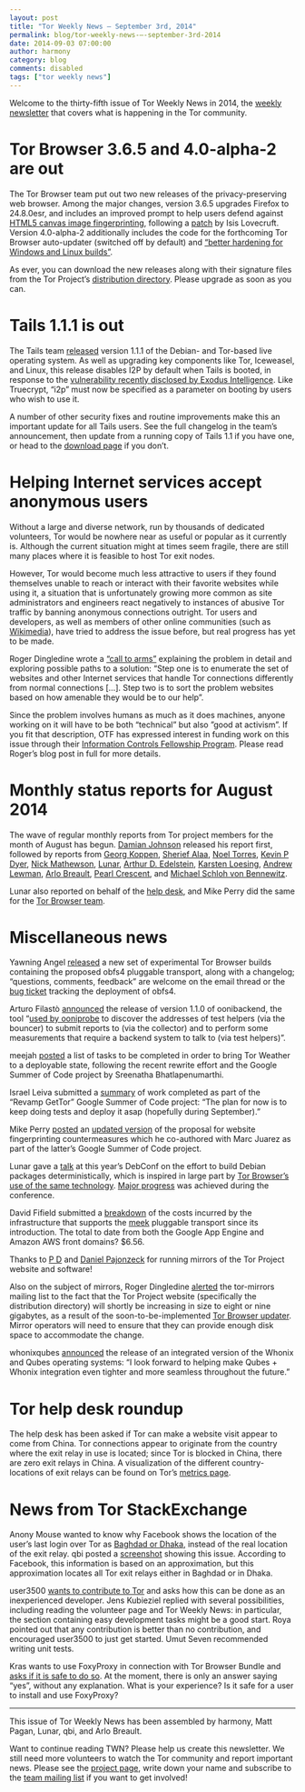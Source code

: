 ```yaml
---
layout: post
title: "Tor Weekly News — September 3rd, 2014"
permalink: blog/tor-weekly-news-—-september-3rd-2014
date: 2014-09-03 07:00:00
author: harmony
category: blog
comments: disabled
tags: ["tor weekly news"]
---
```


Welcome to the thirty-fifth issue of Tor Weekly News in 2014, the [weekly newsletter](https://lists.torproject.org/cgi-bin/mailman/listinfo/tor-news) that covers what is happening in the Tor community.

Tor Browser 3.6.5 and 4.0-alpha-2 are out
=========================================

The Tor Browser team put out two new releases of the privacy-preserving web browser. Among the major changes, version 3.6.5 upgrades Firefox to 24.8.0esr, and includes an improved prompt to help users defend against [HTML5 canvas image fingerprinting](https://lists.torproject.org/pipermail/tor-talk/2014-July/033969.html), following a [patch](https://bugs.torproject.org/12684) by Isis Lovecruft. Version 4.0-alpha-2 additionally includes the code for the forthcoming Tor Browser auto-updater (switched off by default) and [“better hardening for Windows and Linux builds”](https://lists.torproject.org/pipermail/tor-qa/2014-September/000458.html).

As ever, you can download the new releases along with their signature files from the Tor Project’s [distribution directory](https://www.torproject.org/dist/torbrowser/). Please upgrade as soon as you can.

Tails 1.1.1 is out
==================

The Tails team [released](https://tails.boum.org/news/version_1.1.1/) version 1.1.1 of the Debian- and Tor-based live operating system. As well as upgrading key components like Tor, Iceweasel, and Linux, this release disables I2P by default when Tails is booted, in response to the [vulnerability recently disclosed by Exodus Intelligence](https://tails.boum.org/security/Security_hole_in_I2P_0.9.13/). Like Truecrypt, “i2p” must now be specified as a parameter on booting by users who wish to use it.

A number of other security fixes and routine improvements make this an important update for all Tails users. See the full changelog in the team’s announcement, then update from a running copy of Tails 1.1 if you have one, or head to the [download page](https://tails.boum.org/download/) if you don’t.

Helping Internet services accept anonymous users
================================================

Without a large and diverse network, run by thousands of dedicated volunteers, Tor would be nowhere near as useful or popular as it currently is. Although the current situation might at times seem fragile, there are still many places where it is feasible to host Tor exit nodes.

However, Tor would become much less attractive to users if they found themselves unable to reach or interact with their favorite websites while using it, a situation that is unfortunately growing more common as site administrators and engineers react negatively to instances of abusive Tor traffic by banning anonymous connections outright. Tor users and developers, as well as members of other online communities (such as [Wikimedia](https://meta.wikimedia.org/wiki/Grants:IdeaLab/Partnership_between_Wikimedia_community_and_Tor_community)), have tried to address the issue before, but real progress has yet to be made.

Roger Dingledine wrote a [“call to arms”](https://blog.torproject.org/blog/call-arms-helping-internet-services-accept-anonymous-users) explaining the problem in detail and exploring possible paths to a solution: “Step one is to enumerate the set of websites and other Internet services that handle Tor connections differently from normal connections […]. Step two is to sort the problem websites based on how amenable they would be to our help”.

Since the problem involves humans as much as it does machines, anyone working on it will have to be both “technical” but also ”good at activism”. If you fit that description, OTF has expressed interest in funding work on this issue through their [Information Controls Fellowship Program](https://www.opentechfund.org/labs/fellowships). Please read Roger’s blog post in full for more details.

Monthly status reports for August 2014
======================================

The wave of regular monthly reports from Tor project members for the month of August has begun. [Damian Johnson](https://lists.torproject.org/pipermail/tor-reports/2014-August/000626.html) released his report first, followed by reports from [Georg Koppen](https://lists.torproject.org/pipermail/tor-reports/2014-August/000627.html), [Sherief Alaa](https://lists.torproject.org/pipermail/tor-reports/2014-September/000628.html), [Noel Torres](https://lists.torproject.org/pipermail/tor-reports/2014-September/000629.html), [Kevin P Dyer](https://lists.torproject.org/pipermail/tor-reports/2014-September/000630.html), [Nick Mathewson](https://lists.torproject.org/pipermail/tor-reports/2014-September/000633.html), [Lunar](https://lists.torproject.org/pipermail/tor-reports/2014-September/000635.html), [Arthur D. Edelstein](https://lists.torproject.org/pipermail/tor-reports/2014-September/000636.html), [Karsten Loesing](https://lists.torproject.org/pipermail/tor-reports/2014-September/000637.html), [Andrew Lewman](https://lists.torproject.org/pipermail/tor-reports/2014-September/000638.html), [Arlo Breault](https://lists.torproject.org/pipermail/tor-reports/2014-September/000639.html), [Pearl Crescent](https://lists.torproject.org/pipermail/tor-reports/2014-September/000640.html), and [Michael Schloh von Bennewitz](https://lists.torproject.org/pipermail/tor-reports/2014-September/000641.html).

Lunar also reported on behalf of the [help desk](https://lists.torproject.org/pipermail/tor-reports/2014-September/000634.html), and Mike Perry did the same for the [Tor Browser team](https://lists.torproject.org/pipermail/tor-reports/2014-September/000642.html).

Miscellaneous news
==================

Yawning Angel [released](https://lists.torproject.org/pipermail/tor-dev/2014-August/007420.html) a new set of experimental Tor Browser builds containing the proposed obfs4 pluggable transport, along with a changelog; “questions, comments, feedback” are welcome on the email thread or the [bug ticket](https://bugs.torproject.org/12130) tracking the deployment of obfs4.

Arturo Filastò [announced](https://lists.torproject.org/pipermail/tor-dev/2014-September/007450.html) the release of version 1.1.0 of oonibackend, the tool “[used by ooniprobe](https://pypi.python.org/pypi/oonibackend) to discover the addresses of test helpers (via the bouncer) to submit reports to (via the collector) and to perform some measurements that require a backend system to talk to (via test helpers)”.

meejah [posted](https://lists.torproject.org/pipermail/tor-dev/2014-August/007426.html) a list of tasks to be completed in order to bring Tor Weather to a deployable state, following the recent rewrite effort and the Google Summer of Code project by Sreenatha Bhatlapenumarthi.

Israel Leiva submitted a [summary](https://lists.torproject.org/pipermail/tor-dev/2014-August/007427.html) of work completed as part of the “Revamp GetTor” Google Summer of Code project: “The plan for now is to keep doing tests and deploy it asap (hopefully during September).”

Mike Perry [posted](https://lists.torproject.org/pipermail/tor-dev/2014-August/007417.html) an [updated version](https://gitweb.torproject.org/user/mikeperry/torspec.git/blob/refs/heads/multihop-padding-primitives:/proposals/ideas/xxx-multihop-padding-primitives.txt) of the proposal for website fingerprinting countermeasures which he co-authored with Marc Juarez as part of the latter’s Google Summer of Code project.

Lunar gave a [talk](http://meetings-archive.debian.net/pub/debian-meetings/2014/debconf14/webm/Reproducible_Builds_for_Debian_a_year_later.webm) at this year’s DebConf on the effort to build Debian packages deterministically, which is inspired in large part by [Tor Browser’s use of the same technology](https://blog.torproject.org/blog/deterministic-builds-part-one-cyberwar-and-global-compromise). [Major progress](http://lists.alioth.debian.org/pipermail/reproducible-builds/Week-of-Mon-20140901/000198.html) was achieved during the conference.

David Fifield submitted a [breakdown](https://lists.torproject.org/pipermail/tor-dev/2014-August/007429.html) of the costs incurred by the infrastructure that supports the [meek](https://trac.torproject.org/projects/tor/wiki/doc/meek) pluggable transport since its introduction. The total to date from both the Google App Engine and Amazon AWS front domains? \$6.56.

Thanks to [P D](https://lists.torproject.org/pipermail/tor-mirrors/2014-August/000653.html) and [Daniel Pajonzeck](https://lists.torproject.org/pipermail/tor-mirrors/2014-August/000673.html) for running mirrors of the Tor Project website and software!

Also on the subject of mirrors, Roger Dingledine [alerted](https://lists.torproject.org/pipermail/tor-mirrors/2014-September/000675.html) the tor-mirrors mailing list to the fact that the Tor Project website (specifically the distribution directory) will shortly be increasing in size to eight or nine gigabytes, as a result of the soon-to-be-implemented [Tor Browser updater](https://bugs.torproject.org/4234). Mirror operators will need to ensure that they can provide enough disk space to accommodate the change.

whonixqubes [announced](https://lists.torproject.org/pipermail/tor-talk/2014-August/034562.html) the release of an integrated version of the Whonix and Qubes operating systems: “I look forward to helping make Qubes + Whonix integration even tighter and more seamless throughout the future.”

Tor help desk roundup
=====================

The help desk has been asked if Tor can make a website visit appear to come from China. Tor connections appear to originate from the country where the exit relay in use is located; since Tor is blocked in China, there are zero exit relays in China. A visualization of the different country-locations of exit relays can be found on Tor’s [metrics page](https://metrics.torproject.org/bubbles.html#country-exits-only).

News from Tor StackExchange
===========================

Anony Mouse wanted to know why Facebook shows the location of the user’s last login over Tor as [Baghdad or Dhaka](https://tor.stackexchange.com/q/3364/88), instead of the real location of the exit relay. qbi posted a [screenshot](https://twitter.com/qbi/status/506550322308055040) showing this issue. According to Facebook, this information is based on an approximation, but this approximation locates all Tor exit relays either in Baghdad or in Dhaka.

user3500 [wants to contribute to Tor](https://tor.stackexchange.com/q/3961/88) and asks how this can be done as an inexperienced developer. Jens Kubieziel replied with several possibilities, including reading the volunteer page and Tor Weekly News: in particular, the section containing easy development tasks might be a good start. Roya pointed out that any contribution is better than no contribution, and encouraged user3500 to just get started. Umut Seven recommended writing unit tests.

Kras wants to use FoxyProxy in connection with Tor Browser Bundle and [asks if it is safe to do so](https://tor.stackexchange.com/q/3239/88). At the moment, there is only an answer saying “yes”, without any explanation. What is your experience? Is it safe for a user to install and use FoxyProxy?

* * * * *

This issue of Tor Weekly News has been assembled by harmony, Matt Pagan, Lunar, qbi, and Arlo Breault.

Want to continue reading TWN? Please help us create this newsletter. We still need more volunteers to watch the Tor community and report important news. Please see the [project page](https://trac.torproject.org/projects/tor/wiki/TorWeeklyNews), write down your name and subscribe to the [team mailing list](https://lists.torproject.org/cgi-bin/mailman/listinfo/news-team) if you want to get involved!
